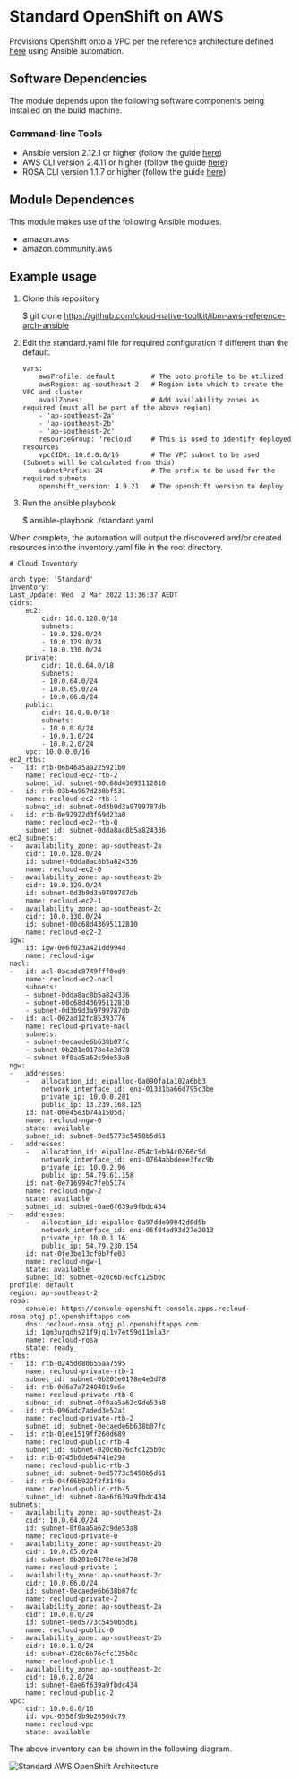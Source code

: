 # Standard OpenShift on AWS

Provisions OpenShift onto a VPC per the reference architecture defined [here](https://github.com/cloud-native-toolkit/automation-solutions/blob/aws-ref-arch-entry/architectures/awscloud.md) using Ansible automation.

## Software Dependencies

The module depends upon the following software components being installed on the build machine.

### Command-line Tools

- Ansible version 2.12.1 or higher (follow the guide [here](https://docs.ansible.com/ansible/latest/installation_guide/intro_installation.html))
- AWS CLI version 2.4.11 or higher (follow the guide [here](https://docs.aws.amazon.com/cli/latest/userguide/cli-chap-welcome.html))
- ROSA CLI version 1.1.7 or higher (follow the guide [here](https://docs.openshift.com/rosa/rosa_getting_started/rosa-installing-rosa.html))

## Module Dependences

This module makes use of the following Ansible modules.

- amazon.aws
- amazon.community.aws

## Example usage

1. Clone this repository

    $ git clone https://github.com/cloud-native-toolkit/ibm-aws-reference-arch-ansible

1. Edit the standard.yaml file for required configuration if different than the default.

    ```
    vars:
        awsProfile: default         # The boto profile to be utilized
        awsRegion: ap-southeast-2   # Region into which to create the VPC and cluster
        availZones:                 # Add availability zones as required (must all be part of the above region)
        - 'ap-southeast-2a'
        - 'ap-southeast-2b'
        - 'ap-southeast-2c'
        resourceGroup: 'recloud'    # This is used to identify deployed resources
        vpcCIDR: 10.0.0.0/16        # The VPC subnet to be used (Subnets will be calculated from this)
        subnetPrefix: 24            # The prefix to be used for the required subnets
        openshift_version: 4.9.21   # The openshift version to deploy

1. Run the ansible playbook

    $ ansible-playbook ./standard.yaml

When complete, the automation will output the discovered and/or created resources into the inventory.yaml file in the root directory.

    # Cloud Inventory

    arch_type: 'Standard'
    inventory:
    Last_Update: Wed  2 Mar 2022 13:36:37 AEDT
    cidrs:
        ec2:
            cidr: 10.0.128.0/18
            subnets:
            - 10.0.128.0/24
            - 10.0.129.0/24
            - 10.0.130.0/24
        private:
            cidr: 10.0.64.0/18
            subnets:
            - 10.0.64.0/24
            - 10.0.65.0/24
            - 10.0.66.0/24
        public:
            cidr: 10.0.0.0/18
            subnets:
            - 10.0.0.0/24
            - 10.0.1.0/24
            - 10.0.2.0/24
        vpc: 10.0.0.0/16
    ec2_rtbs:
    -   id: rtb-06b46a5aa225921b0
        name: recloud-ec2-rtb-2
        subnet_id: subnet-00c68d43695112810
    -   id: rtb-03b4a967d238bf531
        name: recloud-ec2-rtb-1
        subnet_id: subnet-0d3b9d3a9799787db
    -   id: rtb-0e92922d3f69d23a0
        name: recloud-ec2-rtb-0
        subnet_id: subnet-0dda8ac8b5a824336
    ec2_subnets:
    -   availability_zone: ap-southeast-2a
        cidr: 10.0.128.0/24
        id: subnet-0dda8ac8b5a824336
        name: recloud-ec2-0
    -   availability_zone: ap-southeast-2b
        cidr: 10.0.129.0/24
        id: subnet-0d3b9d3a9799787db
        name: recloud-ec2-1
    -   availability_zone: ap-southeast-2c
        cidr: 10.0.130.0/24
        id: subnet-00c68d43695112810
        name: recloud-ec2-2
    igw:
        id: igw-0e6f023a421dd994d
        name: recloud-igw
    nacl:
    -   id: acl-0acadc8749fff0ed9
        name: recloud-ec2-nacl
        subnets:
        - subnet-0dda8ac8b5a824336
        - subnet-00c68d43695112810
        - subnet-0d3b9d3a9799787db
    -   id: acl-002ad12fc85393776
        name: recloud-private-nacl
        subnets:
        - subnet-0ecaede6b638b07fc
        - subnet-0b201e0178e4e3d78
        - subnet-0f0aa5a62c9de53a8
    ngw:
    -   addresses:
        -   allocation_id: eipalloc-0a090fa1a102a6bb3
            network_interface_id: eni-01331ba66d795c3be
            private_ip: 10.0.0.201
            public_ip: 13.239.168.125
        id: nat-00e45e3b74a1505d7
        name: recloud-ngw-0
        state: available
        subnet_id: subnet-0ed5773c5450b5d61
    -   addresses:
        -   allocation_id: eipalloc-054c1eb94c0266c5d
            network_interface_id: eni-0764abbdeee3fec9b
            private_ip: 10.0.2.96
            public_ip: 54.79.61.158
        id: nat-0e716994c7feb5174
        name: recloud-ngw-2
        state: available
        subnet_id: subnet-0ae6f639a9fbdc434
    -   addresses:
        -   allocation_id: eipalloc-0a97dde99042d0d5b
            network_interface_id: eni-06f84ad93d27e2013
            private_ip: 10.0.1.16
            public_ip: 54.79.230.154
        id: nat-0fe3be13cf0b7fe03
        name: recloud-ngw-1
        state: available
        subnet_id: subnet-020c6b76cfc125b0c
    profile: default
    region: ap-southeast-2
    rosa:
        console: https://console-openshift-console.apps.recloud-rosa.otqj.p1.openshiftapps.com
        dns: recloud-rosa.otqj.p1.openshiftapps.com
        id: 1qm3urqdhs21f9jql1v7et59d11mla3r
        name: recloud-rosa
        state: ready_
    rtbs:
    -   id: rtb-0245d080655aa7595
        name: recloud-private-rtb-1
        subnet_id: subnet-0b201e0178e4e3d78
    -   id: rtb-0d6a7a72484019e6e
        name: recloud-private-rtb-0
        subnet_id: subnet-0f0aa5a62c9de53a8
    -   id: rtb-096adc7aded3e52a1
        name: recloud-private-rtb-2
        subnet_id: subnet-0ecaede6b638b07fc
    -   id: rtb-01ee1519ff260d689
        name: recloud-public-rtb-4
        subnet_id: subnet-020c6b76cfc125b0c
    -   id: rtb-0745b0de64741e298
        name: recloud-public-rtb-3
        subnet_id: subnet-0ed5773c5450b5d61
    -   id: rtb-04f66b922f2f31f6a
        name: recloud-public-rtb-5
        subnet_id: subnet-0ae6f639a9fbdc434
    subnets:
    -   availability_zone: ap-southeast-2a
        cidr: 10.0.64.0/24
        id: subnet-0f0aa5a62c9de53a8
        name: recloud-private-0
    -   availability_zone: ap-southeast-2b
        cidr: 10.0.65.0/24
        id: subnet-0b201e0178e4e3d78
        name: recloud-private-1
    -   availability_zone: ap-southeast-2c
        cidr: 10.0.66.0/24
        id: subnet-0ecaede6b638b07fc
        name: recloud-private-2
    -   availability_zone: ap-southeast-2a
        cidr: 10.0.0.0/24
        id: subnet-0ed5773c5450b5d61
        name: recloud-public-0
    -   availability_zone: ap-southeast-2b
        cidr: 10.0.1.0/24
        id: subnet-020c6b76cfc125b0c
        name: recloud-public-1
    -   availability_zone: ap-southeast-2c
        cidr: 10.0.2.0/24
        id: subnet-0ae6f639a9fbdc434
        name: recloud-public-2
    vpc:
        cidr: 10.0.0.0/16
        id: vpc-0558f9b9b2050dc79
        name: recloud-vpc
        state: available


The above inventory can be shown in the following diagram.

![Standard AWS OpenShift Architecture](../static/std-arch.png)